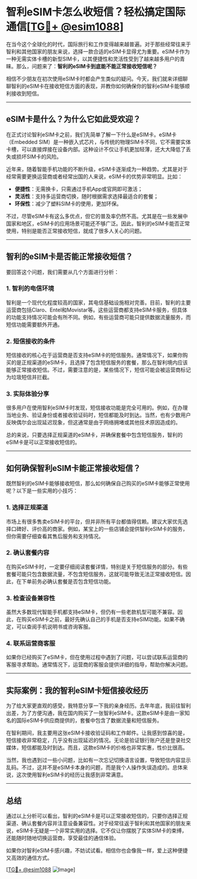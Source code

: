 # 智利eSIM卡怎么收短信？轻松搞定国际通信[[TG💪+ @esim1088](https://t.me/s/esim1088)]

在当今这个全球化的时代，国际旅行和工作变得越来越普遍。对于那些经常往来于智利和其他国家的朋友来说，选择一款合适的eSIM卡显得尤为重要。eSIM卡作为一种无需实体卡槽的新型SIM卡，以其便捷性和灵活性受到了越来越多用户的青睐。那么，问题来了：**智利的eSIM卡到底能不能正常接收短信呢？**

相信不少朋友在初次使用eSIM卡时都会产生类似的疑问。今天，我们就来详细聊聊智利的eSIM卡在接收短信方面的表现，并教你如何确保你的智利eSIM卡能够顺利接收到短信。

---

## eSIM卡是什么？为什么它如此受欢迎？

在正式讨论智利eSIM卡之前，我们先简单了解一下什么是eSIM卡。eSIM卡（Embedded SIM）是一种嵌入式芯片，与传统的物理SIM卡不同，它不需要实体卡槽，可以直接焊接在设备内部。这种设计不仅让手机更加轻薄，还大大降低了丢失或损坏SIM卡的风险。

近年来，随着智能手机功能的不断升级，eSIM卡逐渐成为一种趋势。尤其是对于经常需要更换运营商或者经常出国的人来说，eSIM卡的优势非常明显。比如：

- **便捷性**：无需换卡，只需通过手机App或官网即可激活；
- **灵活性**：支持多运营商切换，随时根据需求选择最适合的套餐；
- **环保性**：减少了塑料SIM卡的使用，更加环保。

不过，尽管eSIM卡有这么多优点，但它的普及率仍然不高。尤其是在一些发展中国家和地区，eSIM卡的应用场景可能还不够广泛。因此，智利的eSIM卡能否正常使用，特别是能否正常接收短信，就成了很多人关心的问题。

---

## 智利的eSIM卡是否能正常接收短信？

要回答这个问题，我们需要从几个方面进行分析：

### 1. **智利的电信环境**
智利是一个现代化程度较高的国家，其电信基础设施相对完善。目前，智利的主要运营商包括Claro、Entel和Movistar等。这些运营商都支持eSIM卡服务，但具体的功能支持情况可能会有所不同。例如，有些运营商可能只提供数据流量服务，而短信功能需要额外开通。

### 2. **短信接收的条件**
短信接收的核心在于运营商是否支持eSIM卡的短信服务。通常情况下，如果你购买的是正规渠道的eSIM卡，且选择了包含短信服务的套餐，那么在智利境内应该能够正常接收短信。不过，需要注意的是，某些情况下，短信可能会被运营商标记为垃圾短信并拦截。

### 3. **实际体验分享**
很多用户在使用智利eSIM卡时发现，短信接收功能是完全可用的。例如，在办理当地业务、验证身份或者接收验证码时，短信都能及时到达。当然，也有少数用户反映偶尔会出现延迟现象，但这通常是由于网络拥堵或其他技术原因造成的。

总的来说，只要选择正规渠道的eSIM卡，并确保套餐中包含短信服务，智利的eSIM卡是可以正常接收短信的。

---

## 如何确保智利eSIM卡能正常接收短信？

既然智利的eSIM卡能够接收短信，那么如何确保自己购买的eSIM卡能够正常使用呢？以下是一些实用的小技巧：

### 1. **选择正规渠道**
市场上有很多售卖eSIM卡的平台，但并非所有平台都值得信赖。建议大家优先选择口碑好、评价高的商家。例如，某宝上的一些店铺会提供智利eSIM卡的服务，但你需要仔细查看其售后服务和支持情况。

### 2. **确认套餐内容**
在购买eSIM卡时，一定要仔细阅读套餐详情，特别是关于短信服务的部分。有些套餐可能只包含数据流量，不包含短信服务，这就可能导致无法正常接收短信。因此，在下单前务必确认套餐是否包含短信功能。

### 3. **检查设备兼容性**
虽然大多数现代智能手机都支持eSIM卡，但仍有一些老款机型可能不兼容。因此，在购买eSIM卡之前，最好先确认自己的手机是否支持eSIM功能。如果不确定，可以查阅手机说明书或咨询客服。

### 4. **联系运营商客服**
如果你已经购买了eSIM卡，但在使用过程中遇到了问题，可以尝试联系运营商的客服寻求帮助。通常情况下，运营商的客服会提供详细的指导，帮助你解决问题。

---

## 实际案例：我的智利eSIM卡短信接收经历

为了给大家更直观的感受，我特意分享一下我的亲身经历。去年年底，我前往智利出差，为了方便沟通，我在国内购买了一张智利eSIM卡。这款eSIM卡是由一家知名的国际eSIM卡供应商提供的，套餐中包含了数据流量和短信服务。

在智利期间，我主要用这张eSIM卡接收验证码和工作邮件。让我感到惊喜的是，短信接收非常稳定，几乎没有出现延迟的情况。无论是验证银行账户还是登录社交媒体，短信都能及时到达。而且，这款eSIM卡的价格也非常实惠，性价比很高。

当然，我也遇到过一些小问题，比如有一次忘记切换语言设置，导致短信内容显示乱码。不过，这并不是eSIM卡本身的问题，而是我个人操作失误造成的。总体来说，这次使用智利eSIM卡的经历让我感到非常满意。

---

## 总结

通过以上分析可以看出，智利的eSIM卡是可以正常接收短信的，只要你选择正规渠道、确认套餐内容并注意设备兼容性。对于经常往返于智利和其他国家的朋友来说，eSIM卡无疑是一个非常实用的选择。它不仅让你摆脱了实体SIM卡的束缚，还能随时随地切换运营商，享受最佳的通信体验。

如果你对智利eSIM卡感兴趣，不妨试试看。相信你也会像我一样，爱上这种便捷又高效的通信方式。

[[TG💪+ @esim1088](https://t.me/s/esim1088) ![Image](https://i.postimg.cc/4NQfJmqS/Snipaste-2025-05-13-00-14-12.png)]